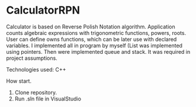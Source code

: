# CalculatorRPN

Calculator is based on Reverse Polish Notation algorithm. Application counts algebraic expressions with 
trigonometric functions, powers, roots. User can define owns functions, which can be later use with declared 
variables. I implemented  all in program by myself (List was implemented using pointers. Then were implemented queue and stack.
It was required in project assumptions.

Technologies used: C++


How start.
1. Clone repository.
2. Run .sln file in VisualStudio
